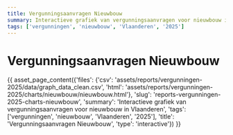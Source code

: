 ```yaml
---
title: Vergunningsaanvragen Nieuwbouw
summary: Interactieve grafiek van vergunningsaanvragen voor nieuwbouw in Vlaanderen
tags: ['vergunningen', 'nieuwbouw', 'Vlaanderen', '2025']
---
```

# Vergunningsaanvragen Nieuwbouw

{{ asset_page_content({'files': {'csv': 'assets/reports/vergunningen-2025/data/graph_data_clean.csv', 'html': 'assets/reports/vergunningen-2025/charts/nieuwbouw/nieuwbouw.html'}, 'slug': 'reports-vergunningen-2025-charts-nieuwbouw', 'summary': 'Interactieve grafiek van vergunningsaanvragen voor nieuwbouw in Vlaanderen', 'tags': ['vergunningen', 'nieuwbouw', 'Vlaanderen', '2025'], 'title': 'Vergunningsaanvragen Nieuwbouw', 'type': 'interactive'}) }}
